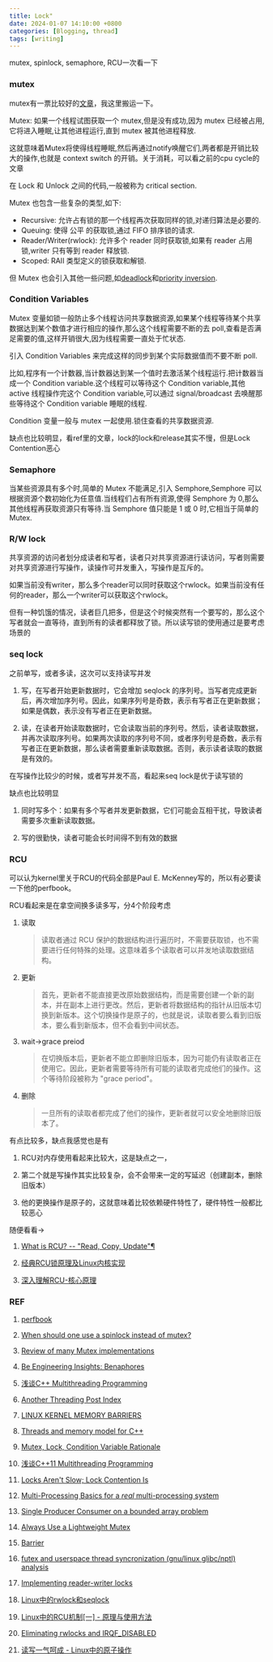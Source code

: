 ```yaml
---
title: Lock"
date: 2024-01-07 14:10:00 +0800
categories: [Blogging, thread]
tags: [writing]
---
```


mutex, spinlock, semaphore, RCU一次看一下

### mutex

mutex有一票比较好的[文章](http://dreamrunner.org/blog/2014/06/29/qian-tan-mutex-lock/)，我这里搬运一下。

Mutex: 如果一个线程试图获取一个 mutex,但是没有成功,因为 mutex 已经被占用, 它将进入睡眠,让其他进程运行,直到 mutex 被其他进程释放.

这就意味着Mutex将使得线程睡眠,然后再通过notify唤醒它们,两者都是开销比较大的操作,也就是 context switch 的开销。关于消耗，可以看之前的cpu cycle的文章

在 Lock 和 Unlock 之间的代码,一般被称为 critical section.
 
Mutex 也包含一些复杂的类型,如下:

+ Recursive: 允许占有锁的那一个线程再次获取同样的锁,对递归算法是必要的.
+ Queuing: 使得 公平 的获取锁,通过 FIFO 排序锁的请求.
+ Reader/Writer(rwlock): 允许多个 reader 同时获取锁,如果有 reader 占用锁,writer 只有等到 reader 释放锁.
+ Scoped: RAII 类型定义的锁获取和解锁.

但 Mutex 也会引入其他一些问题,如[deadlock](http://en.wikipedia.org/wiki/Deadlock)和[priority inversion](http://en.wikipedia.org/wiki/Priority_inversion).

### Condition Variables

Mutex 变量如锁一般防止多个线程访问共享数据资源,如果某个线程等待某个共享数据达到某个数值才进行相应的操作,那么这个线程需要不断的去 poll,查看是否满足需要的值,这样开销很大,因为线程需要一直处于忙状态.

引入 Condition Variables 来完成这样的同步到某个实际数据值而不要不断 poll.

比如,程序有一个计数器,当计数器达到某一个值时去激活某个线程运行.把计数器当成一个 Condition variable.这个线程可以等待这个 Condition variable,其他 active 线程操作完这个 Condition variable,可以通过 signal/broadcast 去唤醒那些等待这个 Condition variable 睡眠的线程.

Condition 变量一般与 mutex 一起使用.锁住查看的共享数据资源.

缺点也比较明显，看ref里的文章，lock的lock和release其实不慢，但是Lock Contention恶心

### Semaphore

当某些资源具有多个时,简单的 Mutex 不能满足,引入 Semphore,Semphore 可以根据资源个数初始化为任意值.当线程们占有所有资源,使得 Semphore 为 0,那么其他线程再获取资源只有等待.当 Semphore 值只能是 1 或 0 时,它相当于简单的 Mutex.

### R/W lock

共享资源的访问者划分成读者和写者，读者只对共享资源进行读访问，写者则需要对共享资源进行写操作，读操作可并发重入，写操作是互斥的。

如果当前没有writer，那么多个reader可以同时获取这个rwlock。如果当前没有任何的reader，那么一个writer可以获取这个rwlock。

但有一种饥饿的情况，读者巨几把多，但是这个时候突然有一个要写的，那么这个写者就会一直等待，直到所有的读者都释放了锁。所以读写锁的使用通过是要考虑场景的

### seq lock

之前单写，或者多读，这次可以支持读写并发

1. 写，在写者开始更新数据时，它会增加 seqlock 的序列号。当写者完成更新后，再次增加序列号。因此，如果序列号是奇数，表示有写者正在更新数据；如果是偶数，表示没有写者正在更新数据。

2. 读，在读者开始读取数据时，它会读取当前的序列号。然后，读者读取数据，并再次读取序列号。如果两次读取的序列号不同，或者序列号是奇数，表示有写者正在更新数据，那么读者需要重新读取数据。否则，表示读者读取的数据是有效的。

在写操作比较少的时候，或者写并发不高，看起来seq lock是优于读写锁的

缺点也比较明显

1. 同时写多个：如果有多个写者并发更新数据，它们可能会互相干扰，导致读者需要多次重新读取数据。

2. 写的很勤快，读者可能会长时间得不到有效的数据

### RCU

可以认为kernel里关于RCU的代码全部是Paul E. McKenney写的，所以有必要读一下他的perfbook。

RCU看起来是在拿空间换多读多写，分4个阶段考虑

1. 读取
    > 读取者通过 RCU 保护的数据结构进行遍历时，不需要获取锁，也不需要进行任何特殊的处理。这意味着多个读取者可以并发地读取数据结构。
2. 更新
    > 首先，更新者不能直接更改原始数据结构，而是需要创建一个新的副本，并在副本上进行更改。然后，更新者将数据结构的指针从旧版本切换到新版本。这个切换操作是原子的，也就是说，读取者要么看到旧版本，要么看到新版本，但不会看到中间状态。
3. wait->grace preiod
    > 在切换版本后，更新者不能立即删除旧版本，因为可能仍有读取者正在使用它。因此，更新者需要等待所有可能的读取者完成他们的操作。这个等待阶段被称为 "grace period"。
4. 删除
    > 一旦所有的读取者都完成了他们的操作，更新者就可以安全地删除旧版本了。

有点比较多，缺点我感觉也是有

1. RCU对内存使用看起来比较大，这是缺点之一，

2. 第二个就是写操作其实比较复杂，会不会带来一定的写延迟（创建副本，删除旧版本）

3. 他的更换操作是原子的，这就意味着比较依赖硬件特性了，硬件特性一般都比较恶心

随便看看->

1. [What is RCU? -- "Read, Copy, Update"¶](https://www.kernel.org/doc/html/latest/RCU/whatisRCU.html)

2. [经典RCU锁原理及Linux内核实现](https://zhuanlan.zhihu.com/p/630098755)

3. [深入理解RCU-核心原理](https://zhuanlan.zhihu.com/p/386422612)



### REF

1. [perfbook](https://mirrors.edge.kernel.org/pub/linux/kernel/people/paulmck/perfbook/perfbook.html)

2. [When should one use a spinlock instead of mutex?](https://stackoverflow.com/questions/5869825/when-should-one-use-a-spinlock-instead-of-mutex)

3. [Review of many Mutex implementations](https://cbloomrants.blogspot.com/2011/07/07-15-11-review-of-many-mutex.html)

4. [Be Engineering Insights: Benaphores](https://www.haiku-os.org/legacy-docs/benewsletter/Issue1-26.html#Engineering1-26)

5. [浅谈C++ Multithreading Programming](http://dreamrunner.org/blog/2014/08/07/C-multithreading-programming/)

6. [Another Threading Post Index](https://cbloomrants.blogspot.com/2012/06/06-12-12-another-threading-post-index.html)

7. [LINUX KERNEL MEMORY BARRIERS](https://www.kernel.org/doc/Documentation/memory-barriers.txt)

8. [Threads and memory model for C++](https://www.hboehm.info/c++mm/)

9. [Mutex, Lock, Condition Variable Rationale](https://www.open-std.org/jtc1/sc22/wg21/docs/papers/2007/n2406.html)

10. [浅谈C++11 Multithreading Programming](http://dreamrunner.org/blog/2014/08/25/C11-multithreading-programming/)

11. [Locks Aren't Slow; Lock Contention Is](https://preshing.com/20111118/locks-arent-slow-lock-contention-is/)

12. [Multi-Processing Basics for a *real* multi-processing system](https://groups.google.com/g/net.micro.mac/c/BLFaLIJ2qHs/m/XNYbN94YLXUJ?pli=1)

13. [Single Producer Consumer on a bounded array problem](https://courses.cs.washington.edu/courses/cse451/03wi/section/prodcons.htm)

14. [Always Use a Lightweight Mutex](https://preshing.com/20111124/always-use-a-lightweight-mutex/)

15. [Barrier](https://ridiculousfish.com/blog/posts/barrier.html)

16. [futex and userspace thread syncronization (gnu/linux glibc/nptl) analysis](https://cottidianus.livejournal.com/325955.html)

17. [Implementing reader-writer locks](https://eli.thegreenplace.net/2019/implementing-reader-writer-locks/)

18. [Linux中的rwlock和seqlock](https://zhuanlan.zhihu.com/p/94713372)

19. [Linux中的RCU机制[一] - 原理与使用方法](https://zhuanlan.zhihu.com/p/89439043)

20. [Eliminating rwlocks and IRQF_DISABLED](https://lwn.net/Articles/364583/)

21. [读写一气呵成 - Linux中的原子操作](https://zhuanlan.zhihu.com/p/89299392)

